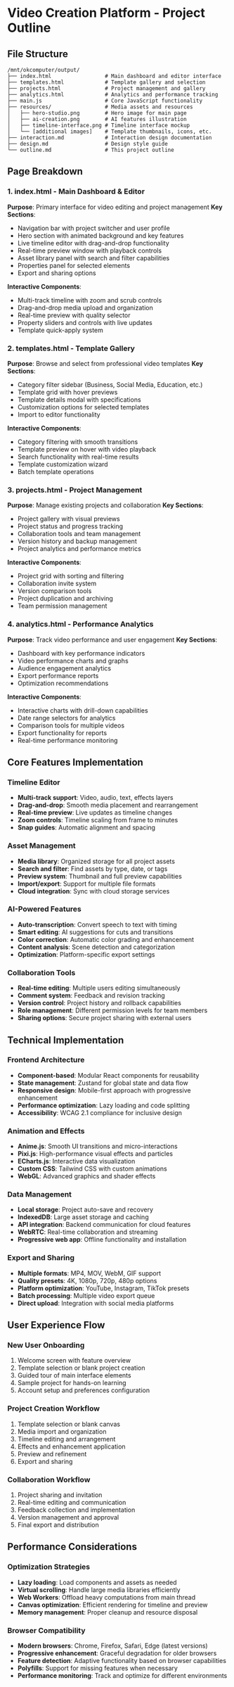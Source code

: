 # Video Creation Platform - Project Outline

## File Structure

```
/mnt/okcomputer/output/
├── index.html                 # Main dashboard and editor interface
├── templates.html             # Template gallery and selection
├── projects.html              # Project management and gallery
├── analytics.html             # Analytics and performance tracking
├── main.js                    # Core JavaScript functionality
├── resources/                 # Media assets and resources
│   ├── hero-studio.png        # Hero image for main page
│   ├── ai-creation.png        # AI features illustration
│   ├── timeline-interface.png # Timeline interface mockup
│   └── [additional images]    # Template thumbnails, icons, etc.
├── interaction.md             # Interaction design documentation
├── design.md                  # Design style guide
└── outline.md                 # This project outline
```

## Page Breakdown

### 1. index.html - Main Dashboard & Editor
**Purpose**: Primary interface for video editing and project management
**Key Sections**:
- Navigation bar with project switcher and user profile
- Hero section with animated background and key features
- Live timeline editor with drag-and-drop functionality
- Real-time preview window with playback controls
- Asset library panel with search and filter capabilities
- Properties panel for selected elements
- Export and sharing options

**Interactive Components**:
- Multi-track timeline with zoom and scrub controls
- Drag-and-drop media upload and organization
- Real-time preview with quality selector
- Property sliders and controls with live updates
- Template quick-apply system

### 2. templates.html - Template Gallery
**Purpose**: Browse and select from professional video templates
**Key Sections**:
- Category filter sidebar (Business, Social Media, Education, etc.)
- Template grid with hover previews
- Template details modal with specifications
- Customization options for selected templates
- Import to editor functionality

**Interactive Components**:
- Category filtering with smooth transitions
- Template preview on hover with video playback
- Search functionality with real-time results
- Template customization wizard
- Batch template operations

### 3. projects.html - Project Management
**Purpose**: Manage existing projects and collaboration
**Key Sections**:
- Project gallery with visual previews
- Project status and progress tracking
- Collaboration tools and team management
- Version history and backup management
- Project analytics and performance metrics

**Interactive Components**:
- Project grid with sorting and filtering
- Collaboration invite system
- Version comparison tools
- Project duplication and archiving
- Team permission management

### 4. analytics.html - Performance Analytics
**Purpose**: Track video performance and user engagement
**Key Sections**:
- Dashboard with key performance indicators
- Video performance charts and graphs
- Audience engagement analytics
- Export performance reports
- Optimization recommendations

**Interactive Components**:
- Interactive charts with drill-down capabilities
- Date range selectors for analytics
- Comparison tools for multiple videos
- Export functionality for reports
- Real-time performance monitoring

## Core Features Implementation

### Timeline Editor
- **Multi-track support**: Video, audio, text, effects layers
- **Drag-and-drop**: Smooth media placement and rearrangement
- **Real-time preview**: Live updates as timeline changes
- **Zoom controls**: Timeline scaling from frame to minutes
- **Snap guides**: Automatic alignment and spacing

### Asset Management
- **Media library**: Organized storage for all project assets
- **Search and filter**: Find assets by type, date, or tags
- **Preview system**: Thumbnail and full preview capabilities
- **Import/export**: Support for multiple file formats
- **Cloud integration**: Sync with cloud storage services

### AI-Powered Features
- **Auto-transcription**: Convert speech to text with timing
- **Smart editing**: AI suggestions for cuts and transitions
- **Color correction**: Automatic color grading and enhancement
- **Content analysis**: Scene detection and categorization
- **Optimization**: Platform-specific export settings

### Collaboration Tools
- **Real-time editing**: Multiple users editing simultaneously
- **Comment system**: Feedback and revision tracking
- **Version control**: Project history and rollback capabilities
- **Role management**: Different permission levels for team members
- **Sharing options**: Secure project sharing with external users

## Technical Implementation

### Frontend Architecture
- **Component-based**: Modular React components for reusability
- **State management**: Zustand for global state and data flow
- **Responsive design**: Mobile-first approach with progressive enhancement
- **Performance optimization**: Lazy loading and code splitting
- **Accessibility**: WCAG 2.1 compliance for inclusive design

### Animation and Effects
- **Anime.js**: Smooth UI transitions and micro-interactions
- **Pixi.js**: High-performance visual effects and particles
- **ECharts.js**: Interactive data visualization
- **Custom CSS**: Tailwind CSS with custom animations
- **WebGL**: Advanced graphics and shader effects

### Data Management
- **Local storage**: Project auto-save and recovery
- **IndexedDB**: Large asset storage and caching
- **API integration**: Backend communication for cloud features
- **WebRTC**: Real-time collaboration and streaming
- **Progressive web app**: Offline functionality and installation

### Export and Sharing
- **Multiple formats**: MP4, MOV, WebM, GIF support
- **Quality presets**: 4K, 1080p, 720p, 480p options
- **Platform optimization**: YouTube, Instagram, TikTok presets
- **Batch processing**: Multiple video export queue
- **Direct upload**: Integration with social media platforms

## User Experience Flow

### New User Onboarding
1. Welcome screen with feature overview
2. Template selection or blank project creation
3. Guided tour of main interface elements
4. Sample project for hands-on learning
5. Account setup and preferences configuration

### Project Creation Workflow
1. Template selection or blank canvas
2. Media import and organization
3. Timeline editing and arrangement
4. Effects and enhancement application
5. Preview and refinement
6. Export and sharing

### Collaboration Workflow
1. Project sharing and invitation
2. Real-time editing and communication
3. Feedback collection and implementation
4. Version management and approval
5. Final export and distribution

## Performance Considerations

### Optimization Strategies
- **Lazy loading**: Load components and assets as needed
- **Virtual scrolling**: Handle large media libraries efficiently
- **Web Workers**: Offload heavy computations from main thread
- **Canvas optimization**: Efficient rendering for timeline and preview
- **Memory management**: Proper cleanup and resource disposal

### Browser Compatibility
- **Modern browsers**: Chrome, Firefox, Safari, Edge (latest versions)
- **Progressive enhancement**: Graceful degradation for older browsers
- **Feature detection**: Adaptive functionality based on browser capabilities
- **Polyfills**: Support for missing features when necessary
- **Performance monitoring**: Track and optimize for different environments